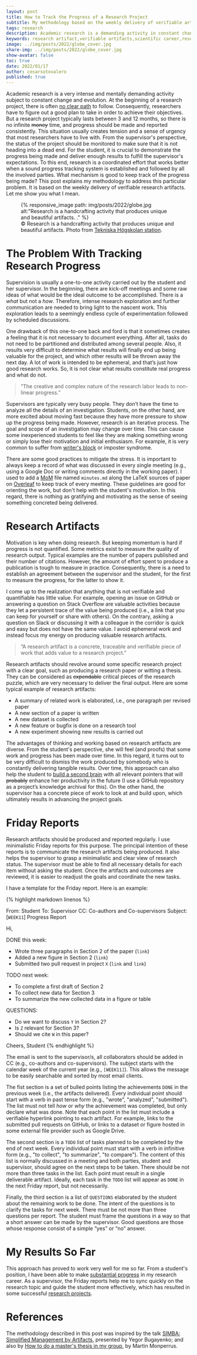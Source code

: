 ```yaml
---
layout: post
title: How to Track the Progress of a Research Project
subtitle: My methodology based on the weekly delivery of verifiable artifacts
tags: research
description: Academic research is a demanding activity in constant change and evolution. Consequently, tracking the progress of a research project is challenging. This post describes my methodology to address this particular problem. 
keywords: research artifact,verifiable artifacts,scientific career,research methodology,PhD student
image: ../img/posts/2022/globe_cover.jpg
share-img: ../img/posts/2022/globe_cover.jpg
show-avatar: false
toc: true
date: 2022/01/17
author: cesarsotovalero
published: true
---
```


Academic research is a very intense and mentally demanding activity subject to constant change and evolution.
At the beginning of a research project, there is often [no clear path](https://www.cesarsotovalero.net/blog/book-review-the-phd-grind.html) to follow.
Consequently, researchers have to figure out a good plan to take in order to achieve their objectives.
But a research project typically lasts between 3 and 12 months, so there is no infinite ~~money~~ time, and progress should be made and reported consistently.
This situation usually creates tension and a sense of urgency that most researchers have to live with.
From the supervisor's perspective, the status of the project should be monitored to make sure that it is not heading into a dead end.
For the student, it is crucial to demonstrate the progress being made and deliver enough results to fulfill the supervisor's expectations.
To this end, research is a coordinated effort that works better when a sound progress tracking system is established and followed by all the involved parties.
What mechanism is good to keep track of the progress being made?
This post explains my methodology to address this particular problem. 
It is based on the weekly delivery of verifiable research artifacts.
Let me show you what I mean. 

<figure class="jb_picture">
{% responsive_image path: img/posts/2022/globe.jpg alt:"Research is a handcrafting activity that produces unique and beautiful artifacts. ." %}
  <figcaption class="stroke"> 
&#169; Research is a handcrafting activity that produces unique and beautiful artifacts. Photo from <a href="https://goo.gl/maps/j8GC4KtHEXoKxLpB8">Tekniska Högskolan station</a>.
</figcaption>
</figure>

# The Problem With Tracking Research Progress

[//]: # (Meta explanation of theh problem)
Supervision is usually a one-to-one activity carried out by the student and her supervisor.
In the beginning, there are kick-off meetings and some raw ideas of what would be the ideal outcome to be accomplished.
There is a _what_ but not a _how_.
Therefore, intense research exploration and further communication are needed to bring light to the nascent work.
This exploration leads to a seemingly endless cycle of experimentation followed by scheduled discussions. 

One drawback of this one-to-one back and ford is that it sometimes creates a feeling that it is not necessary to document everything. After all, tasks do not need to be partitioned and distributed among several people. Also, it results very difficult to determine what results will finally end up being valuable for the project, and which other results will be thrown away the next day. A lot of work is intended to be ephemeral, and that’s just how good research works. So, it is not clear what results constitute real progress and what do not.

> “The creative and complex nature of the research labor leads to non-linear progress.”

[//]: # (Practical explanation of the problem)
Supervisors are typically very busy people. They don’t have the time to analyze all the details of an investigation. Students, on the other hand, are more excited about moving fast because they have more pressure to show up the progress being made. However, research is an iterative process. The goal and scope of an investigation may change over time. This can cause some inexperienced students to feel like they are making something wrong or simply lose their motivation and initial enthusiasm. For example, it is very common to suffer from [writer's block](https://www.cesarsotovalero.net/blog/how-i-overcome-writer-block-when-preparing-a-research-paper.html) or imposter syndrome.

[//]: # (Some good practices that exist to remediate)
There are some good practices to mitigate the stress.
It is important to always keep a record of what was discussed in every single meeting (e.g., using a Google Doc or writing comments directly in the working paper).
I used to add a [MoM](https://en.wikipedia.org/wiki/Minutes) file named `minutes.md` along the LaTeX sources of paper on [Overleaf](https://www.overleaf.com/) to keep track of every meeting.
These guidelines are good for orienting the work, but don't help with the student's motivation. 
In this regard, there is nothing as gratifying and motivating as the sense of seeing something concreted being delivered. 

# Research Artifacts

[//]: # (Motivate the solution)
Motivation is key when doing research. But keeping momentum is hard if progress is not quantified. Some metrics exist to measure the quality of research output. Typical examples are the number of papers published and their number of citations. However, the amount of effort spent to produce a publication is tough to measure in practice. Consequently, there is a need to establish an agreement between the supervisor and the student, for the first to measure the progress, for the latter to show it.

[//]: # (Explain the proposed solution)
I come up to the realization that anything that is not verifiable and quantifiable has little value. For example, opening an issue on GitHub or answering a question on Stack Overflow are valuable activities because they let a persistent trace of the value being produced (i.e., a link that you can keep for yourself or share with others). On the contrary, asking a question on Slack or discussing it with a colleague in the corridor is quick and easy but does not have the same value. I avoid ephemeral work and instead focus my energy on producing valuable research artifacts.

> “A research artifact is a concrete, traceable and verifiable piece of work that adds value to a research project.”

Research artifacts should revolve around some specific research project with a clear goal, such as producing a research paper or witting a thesis.
They can be considered as ~~expendable~~ critical pieces of the research puzzle, which are very necessary to deliver the final output. 
Here are some typical example of research artifacts:

- A summary of related work is elaborated, i.e., one paragraph per revised paper
- A new section of a paper is written
- A new dataset is collected
- A new feature or bugfix is done on a research tool
- A new experiment showing new results is carried out

[//]: # (Explain the advantages of this solution)

The advantages of thinking and working based on research artifacts are diverse. From the student's perspective, she will feel (and proofs) that some work and progress has been made over time. In this regard, it turns out to be very difficult to dismiss the work produced by somebody who is constantly delivering tangible results. Over time, this approach can also help the student to [build a second brain](https://amzn.to/3u5fsR1) with all relevant pointers that will ~~probably~~ enhance her productivity in the future (I use a GitHub repository as a project’s knowledge archival for this). On the other hand, the supervisor has a concrete piece of work to look at and build upon, which ultimately results in advancing the project goals.

# Friday Reports

Research artifacts should be produced and reported regularly. I use minimalistic Friday reports for this purpose.
The principal intention of these reports is to communicate the research artifacts being produced.
It also helps the supervisor to grasp a minimalistic and clear view of research status.
The supervisor must be able to find all necessary details for each item without asking the student.
Once the artifacts and outcomes are reviewed, it is easier to readjust the goals and coordinate the new tasks.

I have a template for the Friday report. 
Here is an example:

{% highlight markdown linenos %}

From: Student
To: Supervisor
CC: Co-authors and Co-supervisors
Subject: [`WEEK11`] Progress Report

Hi, 

DONE this week:
- Wrote three paragraphs in Section 2 of the paper (`link`)
- Added a new figure in Section 2 (`link`)
- Submitted two pull request in project `X` (`link` and `link`)

TODO next week:
- To complete a first draft of Section 2
- To collect new data for Section 3
- To summarize the new collected data in a figure or table

QUESTIONS:
- Do we want to discuss `Y` in Section 2?
- Is `Z` relevant for Section 3?
- Should we cite `W` in this paper? 

Cheers,
Student
{% endhighlight %}

[//]: # (One paragraph about the header)
The email is sent to the supervisor/s, all collaborators should be added in CC (e.g., co-authors and co-supervisors).
The subject starts with the calendar week of the current year (e.g., `[WEEK11]`).
This allows the message to be easily searchable and sorted by most email clients.

[//]: # (One paragraph about the DONE)
The fist section is a set of bulled points listing the achievements `DONE` in the previous week (i.e., the artifacts delivered).
Every individual point should start with a verb in past tense form (e.g., "wrote", "analyzed", "submitted").
The list must not tell _how_ or _why_ the achievement was completed, but only declare what was done.
Note that each point in the list must include a verifiable hyperlink pointing to each artifact.
For example, links to the submitted pull requests on GitHub, or links to a dataset or figure hosted in some external file provider such as Google Drive.

[//]: # (One paragraph bout the TODO)
The second section is a `TODO` list of tasks planned to be completed by the end of next week. 
Every individual point must start with a verb in infinitive form (e.g., "to collect", "to summarize", "to compare"). 
The content of this list is normally discussed in a meeting and both parties, student and supervisor, should agree on the next steps to be taken. 
There should be not more than three tasks in the list. 
Each point must result in a single deliverable artifact.
Ideally, each task in the `TODO` list will appear as  `DONE` in the next Friday report, but not necessarily.

[//]: # (One paragraph bout the QUESTIONS)
Finally, the third section is a list of `QUESTIONS` elaborated by the student about the remaining work to be done.
The intent of the questions is to clarify the tasks for next week.
There must be not more than three questions per report.
The student must frame the questions in a way so that a short answer can be made by the supervisor.
Good questions are those whose response consist of a simple “yes” or “no” answer.  

# My Results So Far

This approach has proved to work very well for me so far.
From a student's position, I have been able to make [substantial progress](https://www.cesarsotovalero.net/publications) in my research career. As a supervisor, the Friday reports help me to sync quickly on the research topic and guide the student more effectively, which has resulted in some successful [research projects](https://www.cesarsotovalero.net/service). 

# References

The methodology described in this post was inspired by the talk [SIMBA: Simplified Management by Artifacts](https://youtu.be/2IwBc9UI4Sg), presented by Yegor Bugayenko; and also by [How to do a master's thesis in my group](https://www.monperrus.net/martin/kth-master-thesis), by Martin Monperrus. 
